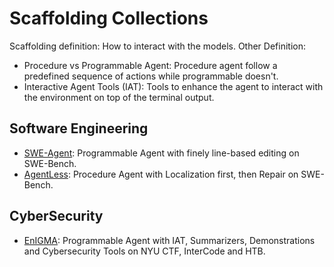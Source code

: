 # Scaffolding Collections
Scaffolding definition: How to interact with the models.
Other Definition:
- Procedure vs Programmable Agent: Procedure agent follow a predefined sequence of actions while programmable doesn't.
- Interactive Agent Tools (IAT): Tools to enhance the agent to interact with the environment on top of the terminal output.


## Software Engineering
- [SWE-Agent](https://github.com/princeton-nlp/SWE-agent): Programmable Agent with finely line-based editing on SWE-Bench.
- [AgentLess](https://github.com/OpenAutoCoder/Agentless): Procedure Agent with Localization first, then Repair on SWE-Bench.


## CyberSecurity
- [EnIGMA](https://enigma-agent.com/): Programmable Agent with IAT, Summarizers, Demonstrations and Cybersecurity Tools on NYU CTF, InterCode and HTB.
